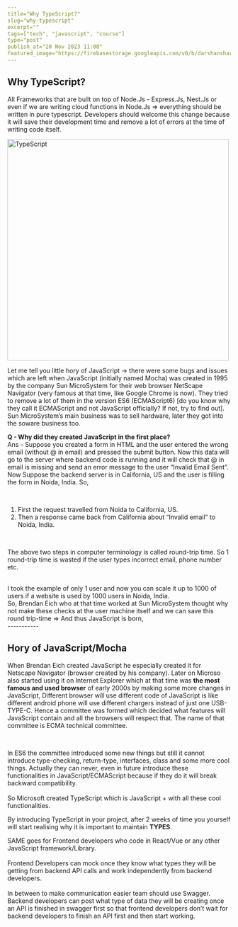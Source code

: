 ```yaml
---
title="Why TypeScript?"
slug="why-typescript"
excerpt=""
tags=["tech", "javascript", "course"]
type="post"
publish_at="20 Nov 2023 11:00"
featured_image="https://firebasestorage.googleapis.com/v0/b/darshansharma-ur.appspot.com/o/images%2FTypeScript%20-%20photo.jpg?alt=media&token=0377a279-40a9-4ff5-bb75-4dbe3251d7e3"
---
```


 

## Why TypeScript?

All Frameworks that are built on top of Node.Js - Express.Js, Nest.Js or even if we are writing cloud functions in Node.Js => everything should be written in pure typescript.  Developers should welcome this change because it will save their development time and remove a lot of errors at the time of writing code itself.


<img src="https://firebasestorage.googleapis.com/v0/b/darshansharma-ur.appspot.com/o/images%2FTypeScript%20-%20photo.jpg?alt=media" width="500" height="500" alt="TypeScript"/>


Let me tell you little hory of JavaScript -> there were some bugs and issues which are left when JavaScript (initially named Mocha) was created in 1995 by the company Sun MicroSystem for their web browser NetScape Navigator (very famous at that time, like Google Chrome is now). They tried to remove a lot of them in the version ES6 (ECMAScript6) [do you know why they call it ECMAScript and not JavaScript officially? If not, try to find out]. Sun MicroSystem’s main business was to sell hardware, later they got into the soware business too.
<br>

**Q - Why did they created JavaScript in the first place?** <br>
Ans - Suppose you created a form in HTML and the user entered the wrong email (without @ in email) and pressed the submit button. Now this data will go to the server where backend code is running and it will check that @ in email is missing and send an error message to the user “Invalid Email Sent”.  
Now Suppose the backend server is in California, US and the user is filling the form in Noida, India. So,

<br>

 1. First the request travelled from Noida to California, US.   
 2. Then a response came back from California about “Invalid email” to Noida,
    India.

<br>
  
The above two steps in computer terminology is called round-trip time. So 1 round-trip time is wasted if the user types incorrect email, phone number etc.
  
<br>   
I took the example of only 1 user and now you can scale it up to 1000 of users if a website is used by 1000 users in Noida, India.  

<br>  
So, Brendan Eich who at that time worked at Sun MicroSystem thought why not make these checks at the user machine itself and we can save this round trip-time => And thus JavaScript is born,
  
<br>  
                                                -----------
<br>  

## Hory of JavaScript/Mocha

When Brendan Eich created JavaScript he especially created it for Netscape Navigator (browser created by his company). Later on Microso also started using it on Internet Explorer which at that time was **the most famous and used browser** of early 2000s by making some more changes in JavaScript, Different browser will use different code of JavaScript is like different android phone will use different chargers instead of just one USB-TYPE-C. Hence a committee was formed which decided what features will JavaScript contain and all the browsers will respect that. The name of that committee is ECMA technical committee.

<br>  
  
In ES6 the committee introduced some new things but still it cannot introduce type-checking, return-type, interfaces, class and some more cool things. Actually they can never, even in future introduce these functionalities in JavaScript/ECMAScript because if they do it will break backward compatibility.
<br>  
So Microsoft created TypeScript which is JavaScript + with all these cool functionalities.
<br>  
  
By introducing TypeScript in your project, after 2 weeks of time you yourself will start realising why it is important to maintain **TYPES**.
<br>  
  
SAME goes for Frontend developers who code in React/Vue or any other JavaScript framework/Library.
<br>  
Frontend Developers can mock once they know what types they will be getting from backend API calls and work independently from backend developers.
<br>  
In between to make communication easier team should use Swagger.  
Backend developers can post what type of data they will be creating once an API is finished in swagger first so that frontend developers don’t wait for backend developers to finish an API first and then start working.
<br>
